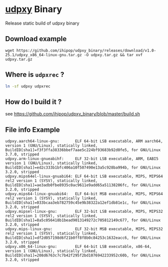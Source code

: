 # [udpxy](https://github.com/pcherenkov/udpxy) Binary
Release static build of  udpxy binary

## Download example

`wget https://github.com/ihipop/udpxy_binary/releases/download/v1.0-25.1/udpxy_x86_64-linux-gnu.tar.gz -O udpxy.tar.gz && tar xvf udpxy.tar.gz`

## Where is `udpxrec` ?

```bash
ln -sf udpxy udpxrec
```

## How do I build it ?
see https://github.com/ihipop/udpxy_binary/blob/master/build.sh

## File info Example

```
udpxy.aarch64-linux-gnu:       ELF 64-bit LSB executable, ARM aarch64, version 1 (GNU/Linux), statically linked, BuildID[sha1]=f3f3ffa38336bbef7aae5c224bf93683b92d0fe5, for GNU/Linux 3.7.0, stripped
udpxy.arm-linux-gnueabihf:     ELF 32-bit LSB executable, ARM, EABI5 version 1 (GNU/Linux), statically linked, BuildID[sha1]=ed2c333b1bfc406a10f507490e13a5c928ba994b, for GNU/Linux 3.2.0, stripped
udpxy.mips64el-linux-gnuabi64: ELF 64-bit LSB executable, MIPS, MIPS64 rel2 version 1 (SYSV), statically linked, BuildID[sha1]=ae3adb0fbe8935c0ac9611e9add65a51138206fc, for GNU/Linux 3.2.0, stripped
udpxy.mips64-linux-gnuabi64:   ELF 64-bit MSB executable, MIPS, MIPS64 rel2 version 1 (SYSV), statically linked, BuildID[sha1]=033bcaa3eb782759c45e9b38322a12ef1db81e1c, for GNU/Linux 3.2.0, stripped
udpxy.mipsel-linux-gnu:        ELF 32-bit LSB executable, MIPS, MIPS32 rel2 version 1 (SYSV), statically linked, BuildID[sha1]=8a5c056418b1bead9013149272c705812149c677, for GNU/Linux 3.2.0, stripped
udpxy.mips-linux-gnu:          ELF 32-bit MSB executable, MIPS, MIPS32 rel2 version 1 (SYSV), statically linked, BuildID[sha1]=df2d057198d6f21b0ff8f8b0c84253c1632eacc6, for GNU/Linux 3.2.0, stripped
udpxy.x86_64-linux-gnu:        ELF 64-bit LSB executable, x86-64, version 1 (GNU/Linux), statically linked, BuildID[sha1]=208d6763c7c7b42f295f2bd1076942233952c60b, for GNU/Linux 3.2.0, stripped
```
